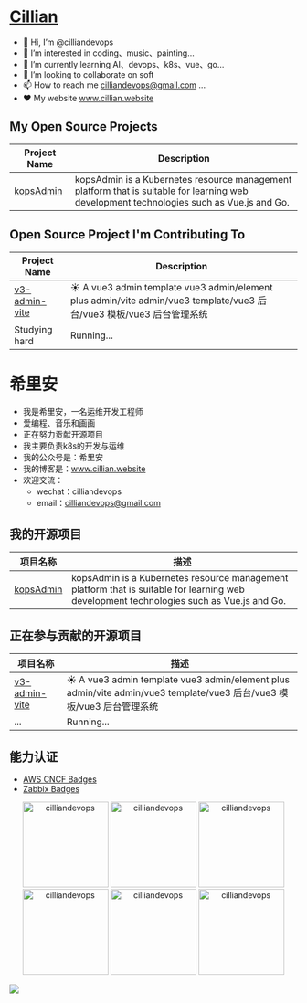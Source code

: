 # [Cillian](www.cillian.website)

- 👋 Hi, I’m @cilliandevops
- 👀 I’m interested in coding、music、painting...
- 🌱 I’m currently learning AI、devops、k8s、vue、go...
- 💞️ I’m looking to collaborate on soft
- 📫 How to reach me   cilliandevops@gmail.com ...
- ❤️ My website www.cillian.website

## My Open Source Projects

| Project Name | Description |
| ------------ | ----------- |
| [kopsAdmin](https://github.com/cilliandevops/kopsAdmin) | kopsAdmin is a Kubernetes resource management platform that is suitable for learning web development technologies such as Vue.js and Go. |

## Open Source Project I'm Contributing To
 Project Name                                              | Description                                                                                                 |
|-----------------------------------------------------------|-------------------------------------------------------------------------------------------------------------|
| [v3-admin-vite](https://github.com/un-pany/v3-admin-vite) | ☀️ A vue3 admin template vue3 admin/element plus admin/vite admin/vue3 template/vue3 后台/vue3 模板/vue3 后台管理系统 |
| Studying hard                                             | Running...                                                                                                  |
# 希里安

- 我是希里安，一名运维开发工程师
- 爱编程、音乐和画画
- 正在努力贡献开源项目
- 我主要负责k8s的开发与运维
- 我的公众号是：希里安
- 我的博客是：www.cillian.website
- 欢迎交流：
    - wechat：cilliandevops
    - email：cilliandevops@gmail.com

## 我的开源项目

| 项目名称 |描述 |
| ------------ | ----------- |
| [kopsAdmin](https://github.com/cilliandevops/kops) | kopsAdmin is a Kubernetes resource management platform that is suitable for learning web development technologies such as Vue.js and Go. |

## 正在参与贡献的开源项目

 项目名称                                                      | 描述                                                                                                          |
|-----------------------------------------------------------|-------------------------------------------------------------------------------------------------------------|
| [v3-admin-vite](https://github.com/un-pany/v3-admin-vite) | ☀️ A vue3 admin template vue3 admin/element plus admin/vite admin/vue3 template/vue3 后台/vue3 模板/vue3 后台管理系统 |
| ...                                                       | Running...                                                                                                  |

## 能力认证
- [AWS CNCF Badges](https://www.credly.com/users/cilliandevops/badges)
- [Zabbix Badges](https://www.zabbix.com/certificate/?firstname=Xuerui&lastname=Zhang&certificate=CU-2306-014%20#Zabbix%20#Training)

<p align="center">
   <img width="150" height="150"
src="https://images.credly.com/size/340x340/images/bd31ef42-d460-493e-8503-39592aaf0458/image.png" alt="cilliandevops" />

  <img width="150" height="150" src="https://images.credly.com/size/340x340/images/f28f1d88-428a-47f6-95b5-7da1dd6c1000/KCNA_badge.png" alt="cilliandevops" />
  <img width="150" height="150" src="https://images.credly.com/size/340x340/images/8b8ed108-e77d-4396-ac59-2504583b9d54/cka_from_cncfsite__281_29.png" alt="cilliandevops" />
  <img width="150" height="150" src="https://images.credly.com/size/340x340/images/9945dfcb-1cca-4529-85e6-db1be3782210/kubernetes-security-specialist-logo2.png" alt="cilliandevops" />
  <img width="150" height="150" src="https://images.credly.com/size/340x340/images/cc8adc83-1dc6-4d57-8e20-22171247e052/blob" alt="cilliandevops" />
<img width="150" height="150" src="https://assets.zabbix.com/img/certificate_validation/certified_user_6_0_certificate.png" alt="cilliandevops" />


</p>



![](https://komarev.com/ghpvc/?username=cilliandevops&style=for-the-badge)


